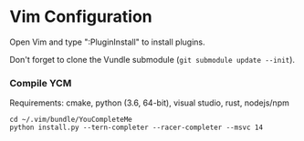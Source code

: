 Vim Configuration
======

Open Vim and type ":PluginInstall" to install plugins.

Don't forget to clone the Vundle submodule (`git submodule update --init`).

### Compile YCM

Requirements: cmake, python (3.6, 64-bit), visual studio, rust, nodejs/npm

```shell
cd ~/.vim/bundle/YouCompleteMe
python install.py --tern-completer --racer-completer --msvc 14
```

